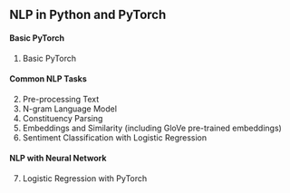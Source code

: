 ## NLP in Python and PyTorch

#### Basic PyTorch
1. Basic PyTorch

#### Common NLP Tasks
2. Pre-processing Text
3. N-gram Language Model
4. Constituency Parsing
5. Embeddings and Similarity (including GloVe pre-trained embeddings)
6. Sentiment Classification with Logistic Regression

#### NLP with Neural Network
7. Logistic Regression with PyTorch

